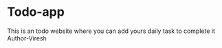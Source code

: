 # Todo-app
This is an todo website where you can add yours daily task to  complete it 
Author-Viresh

